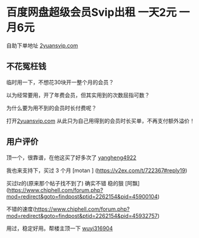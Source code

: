 # 百度网盘超级会员Svip出租 一天2元 一月6元

自助下单地址 [2yuansvip.com](https://2yuansvip.com/)

## 不花冤枉钱

临时用一下，不想花30块开一整个月的会员？

以为经常要用，开了年费会员，但其实用到的次数屈指可数？

为什么要为用不到的会员时长付费呢？

打开[2yuansvip.com](https://2yuansvip.com/) 从此只为自己用得到的会员时长买单，不再支付额外溢价！


## 用户评价
顶一个，很靠谱，在他这买了好多次了 [yangheng4922 ](https://v2ex.com/t/722367#reply19)

我也来支持下，买过 3 个月 [motan ] (https://v2ex.com/t/722367#reply19)

买过lz的(原来那个帖子找不到了)  确实不错  稳的狠 [阿飘] (https://www.chiphell.com/forum.php?mod=redirect&goto=findpost&ptid=2262154&pid=45900104)

不错的速度(https://www.chiphell.com/forum.php?mod=redirect&goto=findpost&ptid=2262154&pid=45932757)

用过，稳定好用。帮楼主顶一下  [wuyi316904](https://www.chiphell.com/forum.php?mod=redirect&goto=findpost&ptid=2262154&pid=45942154)

